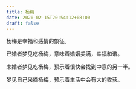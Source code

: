 ```yaml
---
title: 杨梅
date: 2020-02-15T20:54:12+08:00
draft: false
---
```


杨梅是幸福和感情的象征。



已婚者梦见吃杨梅，意味着婚姻美满，幸福和谐。



未婚者梦见吃杨梅，预示着很快会找到中意的另一半。



梦见自己采摘杨梅，预示着生活中会有大的收获。

